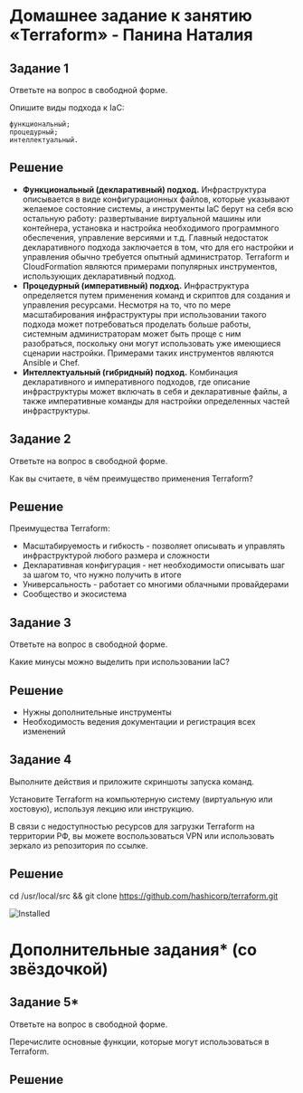 # Домашнее задание к занятию «Terraform» - Панина Наталия

## Задание 1

Ответьте на вопрос в свободной форме.

Опишите виды подхода к IaC:

    функциональный;
    процедурный;
    интеллектуальный.

## Решение

- **Функциональный (декларативный) подход.** Инфраструктура описывается в виде конфигурационных файлов, которые указывают желаемое состояние системы, а инструменты IaC берут на себя всю остальную работу: развертывание виртуальной машины или контейнера, установка и настройка необходимого программного обеспечения, управление версиями и т.д. Главный недостаток декларативного подхода заключается в том, что для его настройки и управления обычно требуется опытный администратор. Terraform и CloudFormation являются примерами популярных инструментов, использующих декларативный подход.
- **Процедурный (императивный) подход.** Инфраструктура определяется путем применения команд и скриптов для создания и управления ресурсами. Несмотря на то, что по мере масштабирования инфраструктуры при использовании такого подхода может потребоваться проделать больше работы, системным администраторам может быть проще с ним разобраться, поскольку они могут использовать уже имеющиеся сценарии настройки. Примерами таких инструментов являются Ansible и Chef.
- **Интеллектуальный (гибридный) подход.** Комбинация декларативного и императивного подходов, где описание инфраструктуры может включать в себя и декларативные файлы, а также императивные команды для настройки определенных частей инфраструктуры.

## Задание 2

Ответьте на вопрос в свободной форме.

Как вы считаете, в чём преимущество применения Terraform?

## Решение

Преимущества Terraform:  

- Масштабируемость и гибкость - позволяет описывать и управлять инфраструктурой любого размера и сложности
- Декларативная конфигурация - нет необходимости описывать шаг за шагом то, что нужно получить в итоге
- Универсальность - работает со многими облачными провайдерами
- Сообщество и экосистема

## Задание 3

Ответьте на вопрос в свободной форме.

Какие минусы можно выделить при использовании IaC?

## Решение

- Нужны дополнительные инструменты
- Необходимость ведения документации и регистрация всех изменений

## Задание 4

Выполните действия и приложите скриншоты запуска команд.

Установите Terraform на компьютерную систему (виртуальную или хостовую), используя лекцию или инструкцию.

В связи с недоступностью ресурсов для загрузки Terraform на территории РФ, вы можете воспользоваться VPN или использовать зеркало из репозитория по ссылке.

## Решение

cd /usr/local/src && git clone https://github.com/hashicorp/terraform.git

![Installed]()

# Дополнительные задания* (со звёздочкой)

## Задание 5*

Ответьте на вопрос в свободной форме.

Перечислите основные функции, которые могут использоваться в Terraform.

## Решение
